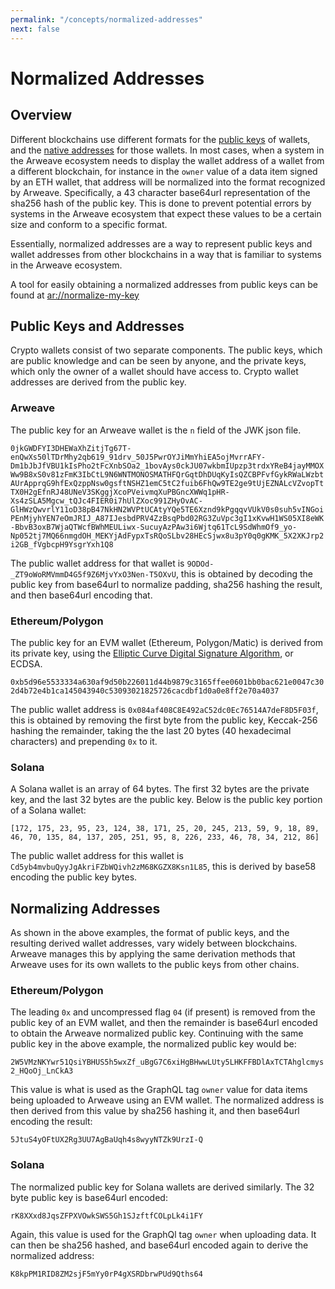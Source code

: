```yaml
---
permalink: "/concepts/normalized-addresses"
next: false
---
```

# Normalized Addresses

## Overview

Different blockchains use different formats for the [public keys](../glossary.md#public-key) of wallets, and the [native addresses](../glossary.md#native-address) for those wallets. In most cases, when a system in the Arweave ecosystem needs to display the wallet address of a wallet from a different blockchain, for instance in the `owner` value of a data item signed by an ETH wallet, that address will be normalized into the format recognized by Arweave. Specifically, a 43 character base64url representation of the sha256 hash of the public key. This is done to prevent potential errors by systems in the Arweave ecosystem that expect these values to be a certain size and conform to a specific format.

Essentially, normalized addresses are a way to represent public keys and wallet addresses from other blockchains in a way that is familiar to systems in the Arweave ecosystem.

A tool for easily obtaining a normalized addresses from public keys can be found at [ar://normalize-my-key](https://normalize-my-key.arweave.net/)

## Public Keys and Addresses

Crypto wallets consist of two separate components. The public keys, which are public knowledge and can be seen by anyone, and the private keys, which only the owner of a wallet should have access to. Crypto wallet addresses are derived from the public key. 

### Arweave

The public key for an Arweave wallet is the `n` field of the JWK json file. 

`0jkGWDFYI3DHEWaXhZitjTg67T-enQwXs50lTDrMhy2qb619_91drv_50J5PwrOYJiMmYhiEA5ojMvrrAFY-Dm1bJbJfVBU1kIsPho2tFcXnbSOa2_1bovAys0ckJU07wkbmIUpzp3trdxYReB4jayMMOXWw9B8xS0v81zFmK3IbCtL9N6WNTMONOSMATHFQrGqtDhDUqKyIsQZCBPFvfGykRWaLWzbtAUrApprqG9hfExQzppNsw0gsftNSHZ1emC5tC2fuib6FhQw9TE2ge9tUjEZNALcVZvopTtTX0H2gEfnRJ48UNeV3SKggjXcoPVeivmqXuPBGncXWWq1pHR-Xs4zSLA5Mgcw_tQJc4FIER0i7hUlZXoc991ZHyOvAC-GlHWzQwvrlY11oD38pB47NkHN2WVPtUCAtyYQe5TE6Xznd9kPgqqvVUkV0s0suh5vINGoiPEnMjyhYEN7eOmJRIJ_A87IJesbdPRV4ZzBsqPbd02RG3ZuVpc3gI1xKvwH1WS05XI8eWK-BbvB3oxB7WjaQTWcfBWhMEULiwx-SucuyAzPAw3i6Wjtq61TcL9SdWhmOf9_yo-Np052tj7MQ66nmgdOH_MEKYjAdFypxTsRQoSLbv28HEcSjwx8u3pY0q0gKMK_5X2XKJrp2i2GB_fVgbcpH9YsgrYxh1Q8`

The public wallet address for that wallet is `9ODOd-_ZT9oWoRMVmmD4G5f9Z6MjvYxO3Nen-T5OXvU`, this is obtained by decoding the public key from base64url to normalize padding, sha256 hashing the result, and then base64url encoding that.

### Ethereum/Polygon

The public key for an EVM wallet (Ethereum, Polygon/Matic) is derived from its private key, using the [Elliptic Curve Digital Signature Algorithm](https://en.wikipedia.org/wiki/Elliptic_Curve_Digital_Signature_Algorithm), or ECDSA. 

`0xb5d96e5533334a630af9d50b226011d44b9879c3165ffee0601bb0bac621e0047c302d4b72e4b1ca145043940c53093021825726cacdbf1d0a0e8ff2e70a4037`

The public wallet address is `0x084af408C8E492aC52dc0Ec76514A7deF8D5F03f`, this is obtained by removing the first byte from the public key, Keccak-256 hashing the remainder, taking the the last 20 bytes (40 hexadecimal characters) and prepending `0x` to it. 

### Solana

A Solana wallet is an array of 64 bytes. The first 32 bytes are the private key, and the last 32 bytes are the public key. Below is the public key portion of a Solana wallet:

`[172, 175, 23, 95, 23, 124, 38, 171, 25, 20, 245, 213, 59, 9, 18, 89, 46, 70, 135, 84, 137, 205, 251, 95, 8, 226, 233, 46, 78, 34, 212, 86]`

The public wallet address for this wallet is `Cd5yb4mvbuQyyJgAkriFZbWQivh2zM68KGZX8Ksn1L85`, this is derived by base58 encoding the public key bytes.

## Normalizing Addresses

As shown in the above examples, the format of public keys, and the resulting derived wallet addresses, vary widely between blockchains. Arweave manages this by applying the same derivation methods that Arweave uses for its own wallets to the public keys from other chains. 

### Ethereum/Polygon

The leading `0x` and uncompressed flag `04` (if present) is removed from the public key of an EVM wallet, and then the remainder is base64url encoded to obtain the Arweave normalized public key. Continuing with the same public key in the above example, the normalized public key would be:

`2W5VMzNKYwr51QsiYBHUS5h5wxZf_uBgG7C6xiHgBHwwLUty5LHKFFBDlAxTCTAhglcmys2_HQoOj_LnCkA3`

This value is what is used as the GraphQL tag `owner` value for data items being uploaded to Arweave using an EVM wallet. The normalized address is then derived from this value by sha256 hashing it, and then base64url encoding the result:

`5JtuS4yOFtUX2Rg3UU7AgBaUqh4s8wyyNTZk9UrzI-Q`

### Solana

The normalized public key for Solana wallets are derived similarly. The 32 byte public key is base64url encoded:

`rK8XXxd8JqsZFPXVOwkSWS5Gh1SJzftfCOLpLk4i1FY`

Again, this value is used for the GraphQl tag `owner` when uploading data. It can then be sha256 hashed, and base64url encoded again to derive the normalized address:

`K8kpPM1RID8ZM2sjF5mYy0rP4gXSRDbrwPUd9Qths64`
